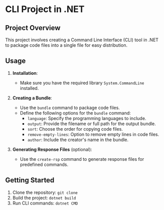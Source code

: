 # CLI Project in .NET

## Project Overview
This project involves creating a Command Line Interface (CLI) tool in .NET to package code files into a single file for easy distribution.

## Usage
1. **Installation**:
   - Make sure you have the required library `System.CommandLine` installed.
  
2. **Creating a Bundle**:
   - Use the `bundle` command to package code files.
   - Define the following options for the `bundle` command:
     - `language`: Specify the programming languages to include.
     - `output`: Provide the filename or full path for the output bundle.
     - `sort`: Choose the order for copying code files.
     - `remove-empty-lines`: Option to remove empty lines in code files.
     - `author`: Include the creator's name in the bundle.

3. **Generating Response Files** (optional):
   - Use the `create-rsp` command to generate response files for predefined commands.

## Getting Started
1. Clone the repository: `git clone `
2. Build the project: `dotnet build`
3. Run CLI commands: `dotnet CMD`
